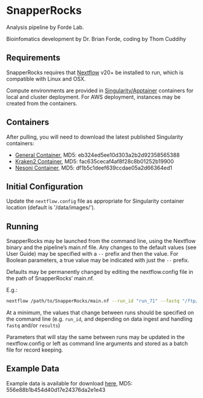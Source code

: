 # SnapperRocks

Analysis pipeline by Forde Lab.

Bioinfomatics development by Dr. Brian Forde, coding by Thom Cuddihy

## Requirements

SnapperRocks requires that [Nextflow](https://www.nextflow.io/) v20+ be installed to run, which is compatible with Linux and OSX.

Compute environments are provided in [Singularity/Apptainer](https://apptainer.org/) containers for local and cluster deployment. For AWS deployment, instances may be created from the containers.

## Containers

After pulling, you will need to download the latest published Singularity containers:

* [General Container](https://fordelab.com/share/sr_general_db_0.9.img), MD5: eb324ed5ee10d303a2b2d92358565388
* [Kraken2 Container](https://fordelab.com/share/sr_kraken_db_0.9.img), MD5: fac635cecaf4af8f28c8b01252b19900
* [Nesoni Container](https://fordelab.com/share/sr_nesoni_0.9.img), MD5: df1b5c1deef639ccdae05a2d66364ed1

## Initial Configuration

Update the `nextflow.config` file as appropriate for Singularity container location (default is '/data/images/').

## Running

SnapperRocks may be launched from the command line, using the Nextflow binary and the pipeline’s main.nf file. Any changes to the default values (see User Guide) may be specified with a `--` prefix and then the value. For Boolean parameters, a true value may be indicated with just the `--` prefix. 

Defaults may be permanently changed by editing the nextflow.config file in the path of SnapperRocks’ main.nf.

E.g.:
```bash
nextflow /path/to/SnapperRocks/main.nf --run_id "run_71" --fastq "/ftp/ingest/*_R{1,2}.fastq.gz" --trim --taxoprofile  --assembly --typing --nesoni --cluster --executor "slurm"
```

At a minimum, the values that change between runs should be specified on the command line (e.g. `run_id`, and depending on data ingest and handling `fastq` and/or `results`)

Parameters that will stay the same between runs may be updated in the nextflow.config or left as command line arguments and stored as a batch file for record keeping.

## Example Data

Example data is available for download [here](https://fordelab.com/share/Example_Data.zip), MD5: 556e88b1b454d40d17e24376da2e1e43